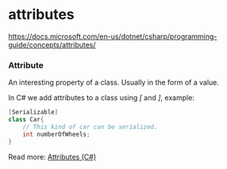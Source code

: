 # attributes

https://docs.microsoft.com/en-us/dotnet/csharp/programming-guide/concepts/attributes/

### Attribute

An interesting property of a class. Usually in the form of a value.

In C# we add attributes to a class using *[* and *]*, example:

```c#
[Serializable]
class Car{
    // This kind of car can be serialized.
	int numberOfWheels;	
}
```

Read more: [Attributes (C#)](https://docs.microsoft.com/en-us/dotnet/csharp/programming-guide/concepts/attributes/)

## 